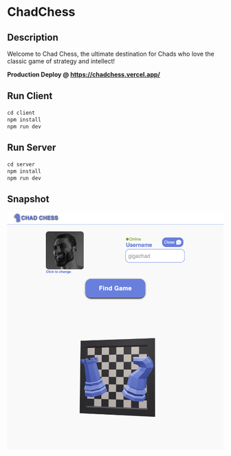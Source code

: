 # ChadChess

## Description

Welcome to Chad Chess, the ultimate destination for Chads who love the classic game of strategy and intellect!

**Production Deploy @ https://chadchess.vercel.app/**

## Run Client

```
cd client
npm install
npm run dev
```

## Run Server

```
cd server
npm install
npm run dev
```

## Snapshot

![Application home screen](./snapshot.png "Application home screen")
